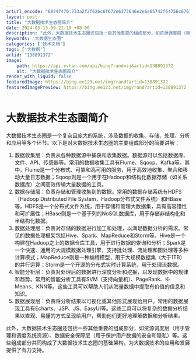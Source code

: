 ```yaml
---
arturl_encode: "68747470:733a2f2f626c6f672e6373646e2e6e65742f64756c67616f2f:61727469636c652f64657461696c732f313338383931333732"
layout: post
title: "大数据技术生态圈简介"
date: 2024-05-15 09:21:19 +08:00
description: "此外，大数据技术生态圈还包括一些其他重要的组成部分，如资源调度层（用于管理和调度系统资源）、数据安全"
keywords: "大数据生态圈"
categories: ['技术文档']
tags: ['大数据']
artid: "138891372"
image:
    path: https://api.vvhan.com/api/bing?rand=sj&artid=138891372
    alt: "大数据技术生态圈简介"
render_with_liquid: false
featuredImage: https://bing.ee123.net/img/rand?artid=138891372
featuredImagePreview: https://bing.ee123.net/img/rand?artid=138891372
---
```


# 大数据技术生态圈简介

大数据技术生态圈是一个复杂且庞大的系统，涉及数据的收集、存储、处理、分析和应用等多个环节。以下是对大数据技术生态圈的主要组成部分的简要讲解：

1. 数据收集层：负责从各种数据源中捕获和收集数据。数据源可以包括数据库、文件、API、传感器等。常用的数据收集工具有Flume、Sqoop、Kafka等。其中，Flume是一个分布式、可靠和高可用的服务，用于高效地收集、聚合和移动大量日志数据；Sqoop则是一个用于在Hadoop和结构化数据存储（如关系数据库）之间高效传输大量数据的工具。
2. 数据存储层：负责存储和管理收集到的数据。常用的数据存储系统有HDFS（Hadoop Distributed File System，Hadoop分布式文件系统）和HBase等。HDFS是一个分布式文件系统，用于存储和管理大数据集，具有高容错性和可扩展性；HBase则是一个基于列的NoSQL数据库，用于存储非结构化和半结构化数据。
3. 数据处理层：负责对存储的数据进行加工和处理，以满足数据分析的需求。常见的数据处理框架包括Hive、Spark、MapReduce和Storm等。Hive是一个构建在Hadoop之上的数据仓库工具，用于进行数据的查询和分析；Spark是一个快速、通用的大规模数据处理引擎，支持批处理、流处理和图处理等多种计算模式；MapReduce则是一种编程模型，用于大规模数据集（大于1TB）的并行运算；Storm是一个开源的分布式实时计算系统，用于处理流数据。
4. 智能分析层：负责对处理后的数据进行深度分析和挖掘，以发现数据中的规律和趋势。常用的智能分析工具有SVM（支持向量机）、PageRank、K-Means、KNN等。这些工具可以帮助人们从海量数据中提取有价值的信息和知识。
5. 数据展现层：负责将分析结果以可视化或其他形式展现给用户。常用的数据展现工具有Echarts、JSP、JS、EasyUI等。这些工具可以将复杂的数据分析结果以直观、易懂的方式呈现给用户，帮助他们更好地理解数据和分析结果。

此外，大数据技术生态圈还包括一些其他重要的组成部分，如资源调度层（用于管理和调度系统资源）、数据安全保障层（用于保护用户数据的安全和隐私）等。这些组成部分共同构成了大数据技术生态圈的基础架构，为大数据技术的应用和发展提供了有力支持。